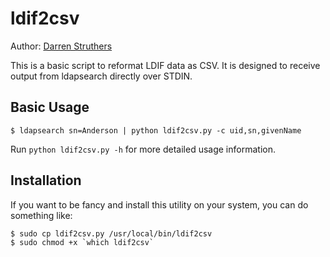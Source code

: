 # ldif2csv
Author: [Darren Struthers](mailto:struthdm@plu.edu)

This is a basic script to reformat LDIF data as CSV. It is designed to receive
output from ldapsearch directly over STDIN.

## Basic Usage

    $ ldapsearch sn=Anderson | python ldif2csv.py -c uid,sn,givenName

Run `python ldif2csv.py -h` for more detailed usage information.

## Installation

If you want to be fancy and install this utility on your system, you can do
something like:

    $ sudo cp ldif2csv.py /usr/local/bin/ldif2csv
    $ sudo chmod +x `which ldif2csv`
